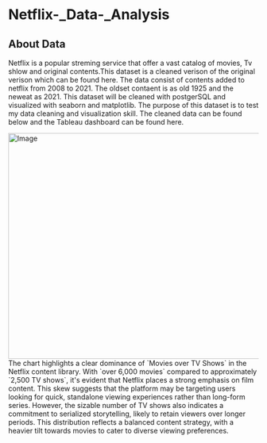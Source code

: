 # Netflix-_Data-_Analysis
## About Data
Netflix is a popular streming service that offer a vast catalog of movies, Tv shlow and original contents.This dataset is a cleaned verison of the original verison which can be found here. The data consist of contents added to netflix from 2008 to 2021. The oldset contaent is as old 1925 and the neweat as 2021. This dataset will be cleaned with postgerSQL and visualized with seaborn and matplotlib. The purpose of this dataset is to test my data cleaning and visualization skill. The cleaned data can be found below and the Tableau dashboard can be found here.

<img width="580" height="455" alt="Image" src="https://github.com/user-attachments/assets/dec28957-515a-43bf-8c1d-4fe159ff7a59" />
The chart highlights a clear dominance of `Movies over TV Shows` in the Netflix content library. With `over 6,000 movies` compared to approximately `2,500 TV shows`, it's evident that Netflix places a strong emphasis on film content. This skew suggests that the platform may be targeting users looking for quick, standalone viewing experiences rather than long-form series. However, the sizable number of TV shows also indicates a commitment to serialized storytelling, likely to retain viewers over longer periods. This distribution reflects a balanced content strategy, with a heavier tilt towards movies to cater to diverse viewing preferences.
